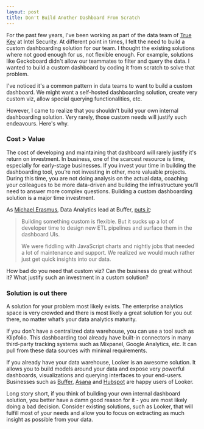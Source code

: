 ```yaml
---
layout: post
title: Don't Build Another Dashboard From Scratch
---
```


For the past few years, I've been working as part of the data team of [True Key](https://www.truekey.com/) at Intel Security. At different point in times, I felt the need to build a custom dashboarding solution for our team. I thought the existing solutions where not good enough for us, not flexible enough. For example, solutions like Geckoboard didn't allow our teammates to filter and query the data. I wanted to build a custom dashboard by coding it from scratch to solve that problem. 

I've noticed it's a common pattern in data teams to want to build a custom dashboard. We might want a self-hosted dashboarding solution, create very custom viz, allow special querying functionalities, etc. 

However, I came to realize that you shouldn't build your own internal dashboarding solution. Very rarely, those custom needs will justify such endeavours. Here's why.


### Cost > Value
The cost of developing and maintaining that dashboard will rarely justify it's return on investment. In business, one of the scarcest resource is time, especially for early-stage businesses. If you invest your time in building the dashboarding tool, you’re not investing in other, more valuable projects. During this time, you are not doing analysis on the actual data, coaching your colleagues to be more data-driven and building the infrastructure you’ll need to answer more complex questions. Building a custom dashboarding solution is a major time investment. 

As [Michael Erasmus](https://twitter.com/michael_erasmus?ref_src=twsrc%5Egoogle%7Ctwcamp%5Eserp%7Ctwgr%5Eauthor), Data Analytics lead at Buffer, [puts it](https://looker.com/blog/buffers-new-data-architecture-how-redshift-hadoop-and-looker-help-us-analyze-500-million-records-in-seconds):

> Building something custom is flexible. But it sucks up a lot of developer time to design new ETL pipelines and surface them in the dashboard UIs.
> 
> We were fiddling with JavaScript charts and nightly jobs that needed a lot of maintenance and support. We realized we would much rather just get quick insights into our data.

How bad do you need that custom viz? Can the business do great without it? What justify such an investment in a custom solution? 

### Solution is out there

A solution for your problem most likely exists. The enterprise analytics space is very crowded and there is most likely a great solution for you out there, no matter what’s your data analytics maturity. 

If you don’t have a centralized data warehouse, you can use a tool such as Klipfolio. This dashboarding tool already have built-in connectors in many third-party tracking systems such as Mixpanel, Google Analytics, etc. It can pull from these data sources with minimal requirements. 

If you already have your data warehouse, Looker is an awesome solution. It allows you to build models around your data and expose very powerful dashboards, visualizations and querying interfaces to your end-users. Businesses such as [Buffer](https://looker.com/blog/buffers-new-data-architecture-how-redshift-hadoop-and-looker-help-us-analyze-500-million-records-in-seconds), [Asana](https://blog.asana.com/2014/11/stable-accessible-data-infrastructure-startup/) and [Hubspot](https://info.looker.com/h/i/118957871-driving-behavior-with-data-at-hubspot) are happy users of Looker.

Long story short, if you think of building your own internal dashboard solution, you better have a damn good reason for it - you are most likely doing a bad decision. Consider existing solutions, such as Looker, that will fulfill most of your needs and allow you to focus on extracting as much insight as possible from your data.